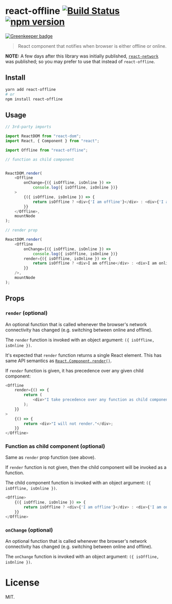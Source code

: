 react-offline [![Build Status](https://travis-ci.org/dashed/react-offline.svg)](https://travis-ci.org/dashed/react-offline) [![npm version](https://img.shields.io/npm/v/react-offline.svg?style=flat)](https://www.npmjs.com/package/react-offline)
=============

[![Greenkeeper badge](https://badges.greenkeeper.io/dashed/react-offline.svg)](https://greenkeeper.io/)

> React component that notifies when browser is either offline or online.

**NOTE:** A few days after this library was initially published, [`react-network`](https://github.com/ReactTraining/react-network) was published; so you may prefer to use that instead of `react-offline`.

## Install

```sh
yarn add react-offline
# or
npm install react-offline
```

## Usage

```js
// 3rd-party imports

import ReactDOM from "react-dom";
import React, { Component } from "react";

import Offline from "react-offline";

// function as child component


ReactDOM.render(
    <Offline
        onChange={({ isOffline, isOnline }) =>
            console.log({ isOffline, isOnline })}
    >
        {({ isOffline, isOnline }) => {
            return isOffline ? <div>{'I am offline'}</div> : <div>{'I am online'}</div>;
        }}
    </Offline>,
    mountNode
);

// render prop

ReactDOM.render(
    <Offline
        onChange={({ isOffline, isOnline }) =>
            console.log({ isOffline, isOnline })}
        render={({ isOffline, isOnline }) => {
            return isOffline ? <div>I am offline</div> : <div>I am online</div>;
        }}
    />,
    mountNode
);
```

## Props

### `render` (optional)

An optional function that is called whenever the browser's network connectivity has changed (e.g. switching between online and offline).

The `render` function is invoked with an object argument: `({ isOffline, isOnline })`.

 It's expected that `render` function returns a single React element.
This has same API semantics as [`React.Component.render()`](https://facebook.github.io/react/docs/react-component.html#render).

If `render` function is given, it has precedence over any given child component:

```js
<Offline
    render={() => {
        return (
            <div>"I take precedence over any function as child component."</div>
        );
    }}
>
    {() => {
        return <div>"I will not render."</div>;
    }}
</Offline>
```


### Function as child component (optional)

Same as `render` prop function (see above).

If `render` function is not given, then the child component will be invoked as a function.

The child component function is invoked with an object argument: `({ isOffline, isOnline })`.

```js
<Offline>
    {({ isOffline, isOnline }) => {
        return isOffline ? <div>{'I am offline'}</div> : <div>{'I am online'}</div>;
    }}
</Offline>
````

### `onChange` (optional)

An optional function that is called whenever the browser's network connectivity has changed (e.g. switching between online and offline).

The `onChange` function is invoked with an object argument: `({ isOffline, isOnline })`.

License
=======

MIT.
